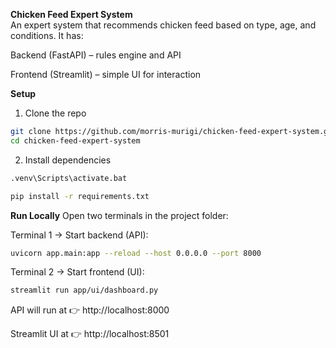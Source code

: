 **Chicken Feed Expert System**\
An expert system that recommends chicken feed based on type, age, and conditions. It has:

Backend (FastAPI) – rules engine and API

Frontend (Streamlit) – simple UI for interaction

**Setup**
1. Clone the repo
```bash
git clone https://github.com/morris-murigi/chicken-feed-expert-system.git
cd chicken-feed-expert-system
```

2. Install dependencies
```bash
.venv\Scripts\activate.bat

pip install -r requirements.txt
```

**Run Locally**
Open two terminals in the project folder:

Terminal 1 → Start backend (API):
```bash
uvicorn app.main:app --reload --host 0.0.0.0 --port 8000
```
Terminal 2 → Start frontend (UI):
```bash
streamlit run app/ui/dashboard.py
```

API will run at 👉 http://localhost:8000

Streamlit UI at 👉 http://localhost:8501